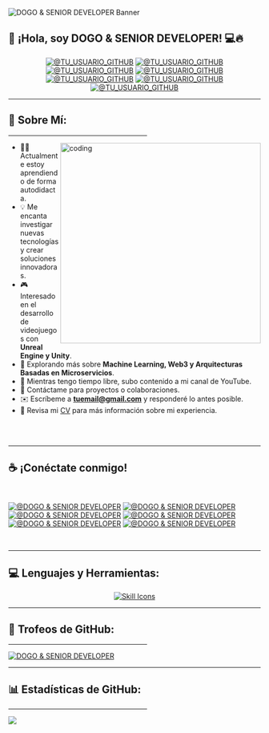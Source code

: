 ![DOGO & SENIOR DEVELOPER Banner](https://github.com/TU_USUARIO_GITHUB/TU_USUARIO_GITHUB/blob/main/tu-banner.png)

## 👋 ¡Hola, soy DOGO & SENIOR DEVELOPER! 💻🔥  

<p align="center">
  <a href="https://tusitio.com/" target="_blank"><img src="https://img.icons8.com/bubbles/50/000000/web.png" alt="@TU_USUARIO_GITHUB"/></a>
  <a href="mailto:tuemail@gmail.com" target="_blank"><img src="https://img.icons8.com/bubbles/50/000000/gmail.png" alt="@TU_USUARIO_GITHUB"/></a>
  <a href="https://github.com/TU_USUARIO_GITHUB" target="_blank"><img src="https://img.icons8.com/bubbles/50/000000/github.png" alt="@TU_USUARIO_GITHUB"/></a>
  <a href="https://www.linkedin.com/in/tu-linkedin" target="_blank"><img src="https://img.icons8.com/bubbles/50/000000/linkedin.png" alt="@TU_USUARIO_GITHUB"/></a>
  <a href="https://www.facebook.com/tu-facebook" target="_blank"><img src="https://img.icons8.com/bubbles/50/000000/facebook-new.png" alt="@TU_USUARIO_GITHUB"/></a>
  <a href="https://instagram.com/tu-instagram" target="_blank"><img src="https://img.icons8.com/bubbles/50/000000/instagram.png" alt="@TU_USUARIO_GITHUB"/></a>
  <a href="https://www.youtube.com/@D0GO_SENI0RDEVEL0PER" target="_blank"><img src="https://img.icons8.com/bubbles/50/000000/youtube.png" alt="@TU_USUARIO_GITHUB"/></a>
</p>

---

<h2 align="left">💫 Sobre Mí:</h2>
<hr size="2" width="55%" color="yellow">  
<img align="right" alt="coding" width="400" src="https://cdn.dribbble.com/users/2131993/screenshots/4948736/media/45dceb640723d72436c427add7966cf8.gif"> 

- 👨‍💻 Actualmente estoy aprendiendo de forma autodidacta.
- 💡 Me encanta investigar nuevas tecnologías y crear soluciones innovadoras.
- 🎮 Interesado en el desarrollo de videojuegos con **Unreal Engine y Unity**.
- 🌱 Explorando más sobre **Machine Learning, Web3 y Arquitecturas Basadas en Microservicios**.
- 🎥 Mientras tengo tiempo libre, subo contenido a mi canal de YouTube.
- 💬 Contáctame para proyectos o colaboraciones.
- ✉️ Escríbeme a **tuemail@gmail.com** y responderé lo antes posible.
- 📄 Revisa mi [CV](https://tu-link-cv.com) para más información sobre mi experiencia.

<br><br>

---

## ☕ ¡Conéctate conmigo!  

<br>

[![@DOGO & SENIOR DEVELOPER](https://img.icons8.com/fluency/48/000000/instagram-new.png "@DOGO & SENIOR DEVELOPER")](https://www.instagram.com/tu-instagram/) 
[![@DOGO & SENIOR DEVELOPER](https://img.icons8.com/fluency/48/000000/facebook.png "@DOGO & SENIOR DEVELOPER")](https://www.facebook.com/tu-facebook) 
[![@DOGO & SENIOR DEVELOPER](https://img.icons8.com/fluency/48/000000/linkedin.png "@DOGO & SENIOR DEVELOPER")](https://www.linkedin.com/in/tu-linkedin) 
[![@DOGO & SENIOR DEVELOPER](https://img.icons8.com/fluency/48/000000/tiktok.png "@DOGO & SENIOR DEVELOPER")](https://www.tiktok.com/@tu-tiktok) 
[![@DOGO & SENIOR DEVELOPER](https://img.icons8.com/fluency/48/000000/youtube.png "@DOGO & SENIOR DEVELOPER")](https://www.youtube.com/@D0GO_SENI0RDEVEL0PER) 
[![@DOGO & SENIOR DEVELOPER](https://img.icons8.com/fluency/48/000000/apple-mail.png "@DOGO & SENIOR DEVELOPER")](mailto:tuemail@gmail.com)  

<br>

---

## 💻 Lenguajes y Herramientas:  
<p align="center">
<a href="https://skillicons.dev">
<img src="https://skillicons.dev/icons?i=angular,aws,azure,bootstrap,c,cs,cpp,dart,nodejs,vscode,react,html,css,js,kotlin,laravel,linux,mysql,php,postman,py,r,sqlite,tensorflow,ubuntu,unity,vue,figma&theme=dark&perline=10" alt="Skill Icons" />
</a>
</p>

---

## 🌟 Trofeos de GitHub:  
<hr size="2" width="55%" color="yellow">  
<p align="left">  
<a href="https://github.com/ryo-ma/github-profile-trophy">
<img src="https://github-profile-trophy.vercel.app/?username=TU_USUARIO_GITHUB&theme=radical&no-frame=false&no-bg=true&margin-w=6" alt="DOGO & SENIOR DEVELOPER" />
</a>  
</p>

---

## 📊 Estadísticas de GitHub:  
<hr size="2" width="55%" color="yellow">  

![](https://github-readme-stats.vercel.app/api/top-langs/?username=TU_USUARIO_GITHUB&theme=dark&hide_border=false&include_all_commits=true&count_private=true&layout=compact)